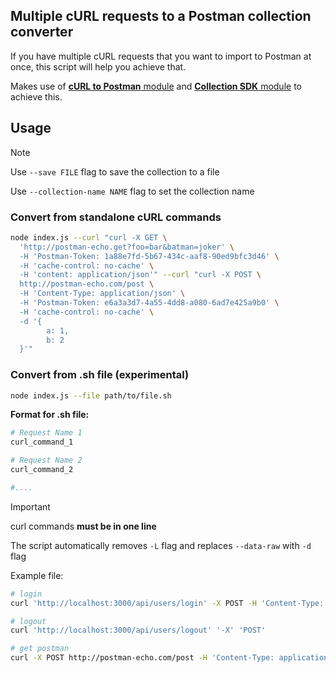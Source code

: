## Multiple cURL requests to a Postman collection converter

If you have multiple cURL requests that you want to import to Postman at once, this script will help you achieve that.

Makes use of [**cURL to Postman** module](https://github.com/postmanlabs/curl-to-postman) and [**Collection SDK** module](https://github.com/postmanlabs/postman-collection/) to achieve this.

## Usage
> [!NOTE]
> Use `--save FILE` flag to save the collection to a file
> 
> Use `--collection-name NAME` flag to set the collection name

### Convert from standalone cURL commands
``` bash
node index.js --curl "curl -X GET \
  'http://postman-echo.get?foo=bar&batman=joker' \
  -H 'Postman-Token: 1a88e7fd-5b67-434c-aaf8-90ed9bfc3d46' \
  -H 'cache-control: no-cache' \
  -H 'content: application/json'" --curl "curl -X POST \
  http://postman-echo.com/post \
  -H 'Content-Type: application/json' \
  -H 'Postman-Token: e6a3a3d7-4a55-4dd8-a080-6ad7e425a9b0' \
  -H 'cache-control: no-cache' \
  -d '{
        a: 1,
        b: 2
  }'"
```

### Convert from .sh file (experimental)
```bash
node index.js --file path/to/file.sh
```
**Format for .sh file:**
```bash
# Request Name 1
curl_command_1

# Request Name 2
curl_command_2

#....
```

> [!IMPORTANT]
> curl commands **must be in one line**
> 
> The script automatically removes `-L` flag and replaces `--data-raw` with `-d` flag

Example file:
```bash
# login
curl 'http://localhost:3000/api/users/login' -X POST -H 'Content-Type: application/json' --data-raw '{   "email": "test@test.com",   "password": "testtest" }'

# logout
curl 'http://localhost:3000/api/users/logout' '-X' 'POST'

# get postman
curl -X POST http://postman-echo.com/post -H 'Content-Type: application/json' -H 'Postman-Token: e6a3a3d7-4a55-4dd8-a080-6ad7e425a9b0' -H 'cache-control: no-cache' -d '{ a: 1, b: 2 }'

